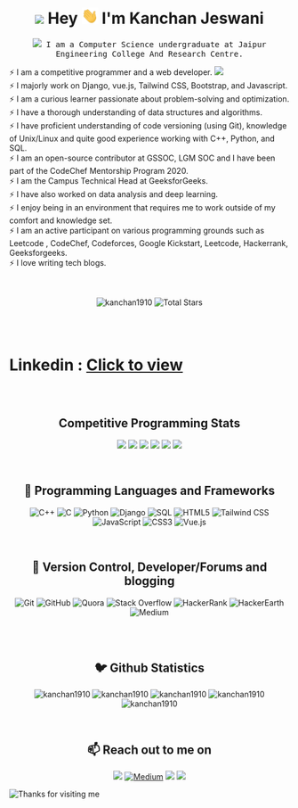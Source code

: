 <h1 align="center">  <img src="https://github.com/JayantGoel001/JayantGoel001/blob/master/GIF/Earth.gif" width="24px" style="max-width:100%;"> Hey <img src="https://github.com/ABSphreak/ABSphreak/blob/master/gifs/Hi.gif" width="30px"> I'm Kanchan Jeswani</h1>

<p align="center">
  <samp>
 <img src="https://media.giphy.com/media/VgCDAzcKvsR6OM0uWg/giphy.gif" width="50">
      I am a Computer Science undergraduate at Jaipur Engineering College And Research Centre. 
   <br>
    <p>
    ⚡   I am a competitive programmer and a web developer. 
      <img src="https://media.giphy.com/media/WUlplcMpOCEmTGBtBW/giphy.gif" width="40px">
<br>
      ⚡   I majorly work on Django, vue.js, Tailwind CSS, Bootstrap, and Javascript.
    <br>
    ⚡  I am a curious learner passionate about problem-solving and optimization.
    <br>
    ⚡  I have a thorough understanding of data structures and algorithms.
    <br>
    ⚡  I have proficient understanding of code versioning (using Git), knowledge of Unix/Linux and quite good experience working with C++, Python, and SQL.
    <br>
    ⚡  I am an open-source contributor at GSSOC, LGM SOC and I have been part of the CodeChef Mentorship Program 2020.
    <br>
    ⚡  I am the Campus Technical Head at GeeksforGeeks.
    <br>
    ⚡  I have also worked on data analysis and deep learning. 
    <br>
    ⚡  I enjoy being in an environment that requires me to work outside of my comfort and knowledge set. <br>
    ⚡  I am an active participant on various programming grounds such as Leetcode , CodeChef, Codeforces, Google Kickstart, Leetcode, Hackerrank, Geeksforgeeks.
   <br>
    ⚡  I love writing tech blogs.

<br>
  </samp><br><br>

  

  <p align="center">
 <img src="https://komarev.com/ghpvc/?username=kanchan1910" alt="kanchan1910" /> 
  <img src="https://img.shields.io/github/stars/kanchan1910?label=Stars" alt="Total Stars">
</p>
<br><br>

 # **Linkedin** : <a href="https://www.linkedin.com/in/kanchan-jeswani-888827173/" target="_blank" rel="nofollow">Click to view</a></p>
 <br>
   

<h2 align="center">Competitive Programming Stats</h2>
<p align="center">
<a target="_blank" href="https://leetcode.com/Kanchan19102000/"><img src="https://img.shields.io/badge/Leetcode-%2312100E.svg?&style=for-the-badge&logo=leetcode&logoColor=white" /></a>
<a target="_blank" href="https://www.codechef.com/users/kanchan1930"><img src="https://img.shields.io/badge/Codechef-%23D14836.svg?&style=for-the-badge&logo=codecheflogoColor=white" /></a>
<a target="_blank" href="https://codeforces.com/profile/kanchan_jeswani/"><img src="https://img.shields.io/badge/codeforces-%230077B5.svg?&style=for-the-badge&logo=codeforceslogoColor=white" /></a>
<a target="_blank" href="https://www.hackerrank.com/kanchanjeswani21/"><img src="https://img.shields.io/badge/hackerrank-%23F7DF1E.svg?&style=for-the-badge&logo=hackerranklogoColor=white" /></a>
<a target="_blank" href="https://www.hackerearth.com/@kanchan134/"><img src="https://img.shields.io/badge/hackerearth-%23092E20.svg?&style=for-the-badge&logo=hackerearthlogoColor=white" /></a>
  <a target="_blank" href="https://auth.geeksforgeeks.org/user/kanchanjeswani/practice/"><img src="https://img.shields.io/badge/geeksforgeeks-%23323330.svg?&style=for-the-badge&logo=geeksforgeekslogoColor=white" /></a>
</p>

<br>
<h2 align="center"> 🔭 Programming Languages and Frameworks</h2>
<p align="center">
<img alt="C++" src="https://img.shields.io/badge/c++%20-%2300599C.svg?&style=for-the-badge&logo=c%2B%2B&ogoColor=white"/>
<img alt="C" src="https://img.shields.io/badge/c%20-%23F7DF1E.svg?&style=for-the-badge&logo=c&logoColor=white"/>
<img alt="Python" src="https://img.shields.io/badge/python%20-%2314354C.svg?&style=for-the-badge&logo=python&logoColor=white"/>
  <img alt="Django" src="https://img.shields.io/badge/django%20-%23092E20.svg?&style=for-the-badge&logo=django&logoColor=white"/>
  <img alt="SQL" src="https://img.shields.io/badge/SQL%20-%23F7DF1E.svg?&style=for-the-badge&logo=sql&logoColor=white"/>
<img alt="HTML5" src="https://img.shields.io/badge/html5%20-%23E34F26.svg?&style=for-the-badge&logo=html5&logoColor=white"/>
<img alt="Tailwind CSS" src="https://img.shields.io/badge/Tailwind CSS%20-%2343853D.svg?&style=for-the-badge&logo=node.js&logoColor=white"/>
<img alt="JavaScript" src="https://img.shields.io/badge/javascript%20-%23323330.svg?&style=for-the-badge&logo=javascript&logoColor=%23F7DF1E"/>
<img alt="CSS3" src="https://img.shields.io/badge/css3%20-%231572B6.svg?&style=for-the-badge&logo=css3&logoColor=white"/>
  <img alt="Vue.js" src="https://img.shields.io/badge/vue%20-%2320232a.svg?&style=for-the-badge&logo=vue&logoColor=%2361DAFB"/>

</p>
<br>
<h2 align="center"> 🔭 Version Control, Developer/Forums and blogging</h2>
<p align="center">
  <img alt="Git" src="https://img.shields.io/badge/git%20-%23F05033.svg?&style=for-the-badge&logo=git&logoColor=white"/>
<img alt="GitHub" src="https://img.shields.io/badge/github%20-%23121011.svg?&style=for-the-badge&logo=github&logoColor=white"/>
<img alt="Quora" src="https://img.shields.io/badge/Quora%20-%23B92B27.svg?&style=for-the-badge&logo=Quora&logoColor=white"/>
<img alt="Stack Overflow" src="https://img.shields.io/badge/-Stack%20overflow-FE7A16?style=for-the-badge&logo=stack-overflow&logoColor=white"/>
<img alt="HackerRank" src="https://img.shields.io/badge/-Hackerrank-2EC866?style=for-the-badge&logo=HackerRank&logoColor=white"/>
<img alt="HackerEarth" src="https://img.shields.io/badge/HackerEarth%20-%232C3454.svg?&style=for-the-badge&logo=HackerEarth&logoColor=Blue"/>
<img alt="Medium" src="https://img.shields.io/badge/Medium-12100E?style=for-the-badge&logo=medium&logoColor=white"/>

</p>
<br><br>

<h2 align="center">🐦 Github Statistics </h2>
<p align="center">

<img src="https://github-readme-streak-stats.herokuapp.com/?user=kanchan1910&theme=tokyonight" alt="kanchan1910" />
<img src="https://github-readme-stats.vercel.app/api?username=kanchan1910&show_icons=true&hide_border=true&theme=tokyonight" alt="kanchan1910" />
<img src="https://github-readme-stats.vercel.app/api/top-langs/?username=kanchan1910&layout=compact&theme=tokyonight" alt="kanchan1910" />
<img src="https://github-contribution-stats.vercel.app/api/?username=kanchan1910" alt="kanchan1910" />
<img src="https://activity-graph.herokuapp.com/graph?username=kanchan1910" alt="kanchan1910" />
</p>

<br>
<h2 align="center">📫 Reach out to me on</h2>
<p align="center">
<a target="_blank"href="https://www.linkedin.com/in/kanchan-jeswani-888827173/"><img src="https://img.shields.io/badge/linkedin-%230077B5.svg?&style=for-the-badge&logo=linkedin&logoColor=white" /></a>
<a href="https://kanchanjeswani2000.medium.com/" target = "_blank" rel="nofollow"><img alt="Medium" src="https://camo.githubusercontent.com/49c80c79c674e543c2c7c2ee7930cc15791f4bd56da17c4b3c91c273349bef8d/68747470733a2f2f696d672e736869656c64732e696f2f62616467652f6d656469756d2d2532333132313030452e7376673f267374796c653d666f722d7468652d6261646765266c6f676f3d6d656469756d266c6f676f436f6c6f723d7768697465" data-canonical-src="https://img.shields.io/badge/medium-%2312100E.svg?&amp;style=for-the-badge&amp;logo=medium&amp;logoColor=white" style="max-width:100%;"></a>
<a href="mailto:kanchanjeswani2000@gmail.com?subject=Hello%20Harsh,%20From%20Github"><img src="https://img.shields.io/badge/gmail-%23D14836.svg?&style=for-the-badge&logo=gmail&logoColor=white" /></a>
<a href="https://stackoverflow.com/users/12067576/kanchan-jeswani" target = "_blank">
<img src="https://img.shields.io/badge/-Stack%20overflow-FE7A16?style=for-the-badge&logo=stack-overflow&logoColor=white"/>
</a>  
</p>

<img height="120" alt="Thanks for visiting me" width="100%" src="https://raw.githubusercontent.com/BrunnerLivio/brunnerlivio/master/images/marquee.svg" />
<br />


